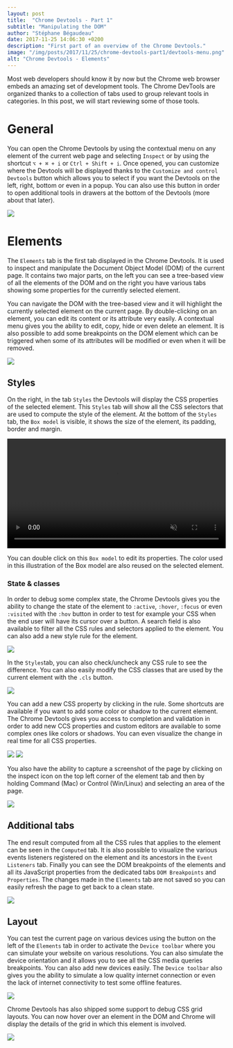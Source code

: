 ```yaml
---
layout: post
title:  "Chrome Devtools - Part 1"
subtitle: "Manipulating the DOM"
author: "Stéphane Bégaudeau"
date: 2017-11-25 14:06:30 +0200
description: "First part of an overview of the Chrome Devtools."
image: "/img/posts/2017/11/25/chrome-devtools-part1/devtools-menu.png"
alt: "Chrome Devtools - Elements"
---
```

Most web developers should know it by now but the Chrome web browser embeds an amazing set of development tools. The Chrome DevTools are organized thanks to a collection of tabs used to group relevant tools in categories. In this post, we will start reviewing some of those tools.

# General

You can open the Chrome Devtools by using the contextual menu on any element of the current web page and selecting `Inspect` or by using the shortcut `⌥ + ⌘ + i` or `Ctrl + Shift + i`. Once opened, you can customize where the Devtools will be displayed thanks to the `Customize and control Devtools` button which allows you to select if you want the Devtools on the left, right, bottom or even in a popup. You can also use this button in order to open additional tools in drawers at the bottom of the Devtools (more about that later).

<img src="{{ site.baseurl }}/img/posts/2017/11/25/chrome-devtools-part1/devtools-menu.png" class="img-fluid img-border">

# Elements

The `Elements` tab is the first tab displayed in the Chrome Devtools. It is used to inspect and manipulate the Document Object Model (DOM) of the current page. It contains two major parts, on the left you can see a tree-based view of all the elements of the DOM and on the right you have various tabs showing some properties for the currently selected element.

You can navigate the DOM with the tree-based view and it will highlight the currently selected element on the current page. By double-clicking on an element, you can edit its content or its attribute very easily. A contextual menu gives you the ability to edit, copy, hide or even delete an element. It is also possible to add some breakpoints on the DOM element which can be triggered when some of its attributes will be modified or even when it will be removed.

<img src="{{ site.baseurl }}/img/posts/2017/11/25/chrome-devtools-part1/elements-completion.png" class="img-fluid img-border">

## Styles

On the right, in the tab `Styles` the Devtools will display the CSS properties of the selected element. This `Styles` tab will show all the CSS selectors that are used to compute the style of the element. At the bottom of the `Styles` tab, the `Box model` is visible, it shows the size of the element, its padding, border and margin.

<video src="{{ site.baseurl }}/img/posts/2017/11/25/chrome-devtools-part1/box-model.mp4" style="width: 100%;" loop muted autoplay controls></video>

You can double click on this `Box model` to edit its properties. The color used in this illustration of the Box model are also reused on the selected element.

### State & classes

In order to debug some complex state, the Chrome Devtools gives you the ability to change the state of the element to `:active`, `:hover`, `:focus` or even `:visited` with the `:hov` button in order to test for example your CSS when the end user will have its cursor over a button. A search field is also available to filter all the CSS rules and selectors applied to the element. You can also add a new style rule for the element.

<img src="{{ site.baseurl }}/img/posts/2017/11/25/chrome-devtools-part1/elements-state-modification.png" class="img-fluid img-border">

In the `Styles`tab, you can also check/uncheck any CSS rule to see the difference. You can also easily modify the CSS classes that are used by the current element with the `.cls` button.

<img src="{{ site.baseurl }}/img/posts/2017/11/25/chrome-devtools-part1/elements-class-modification.png" class="img-fluid img-border">

You can add a new CSS property by clicking in the rule. Some shortcuts are available if you want to add some color or shadow to the current element. The Chrome Devtools gives you access to completion and validation in order to add new CCS properties and custom editors are available to some complex ones like colors or shadows. You can even visualize the change in real time for all CSS properties.

<img src="{{ site.baseurl }}/img/posts/2017/11/25/chrome-devtools-part1/elements-color-picker.png" class="img-fluid img-border">

<img src="{{ site.baseurl }}/img/posts/2017/11/25/chrome-devtools-part1/elements-shadow-picker.png" class="img-fluid img-border">

You also have the ability to capture a screenshot of the page by clicking on the inspect icon on the top left corner of the element tab and then by holding Command (Mac) or Control (Win/Linux) and selecting an area of the page.

<img src="{{ site.baseurl }}/img/posts/2017/11/25/chrome-devtools-part1/elements-screenshot.png" class="img-fluid img-border">

## Additional tabs

The end result computed from all the CSS rules that applies to the element can be seen in the `Computed` tab. It is also possible to visualize the various events listeners registered on the element and its ancestors in the `Event Listeners` tab. Finally you can see the DOM breakpoints of the elements and all its JavaScript properties from the dedicated tabs `DOM Breakpoints` and `Properties`. The changes made in the `Elements` tab are not saved so you can easily refresh the page to get back to a clean state.

<img src="{{ site.baseurl }}/img/posts/2017/11/25/chrome-devtools-part1/elements-computed.png" class="img-fluid img-border">

## Layout

You can test the current page on various devices using the button on the left of the `Elements` tab in order to activate the `Device toolbar` where you can simulate your website on various resolutions. You can also simulate the device orientation and it allows you to see all the CSS media queries breakpoints. You can also add new devices easily. The `Device toolbar` also gives you the ability to simulate a low quality internet connection or even the lack of internet connectivity to test some offline features.

<a href="{{ site.baseurl }}/img/posts/2017/11/25/chrome-devtools-part1/elements-responsive.png">
  <img src="{{ site.baseurl }}/img/posts/2017/11/25/chrome-devtools-part1/elements-responsive.png" class="img-fluid">
</a>

Chrome Devtools has also shipped some support to debug CSS grid layouts. You can now hover over an element in the DOM and Chrome will display the details of the grid in which this element is involved.

<img src="{{ site.baseurl }}/img/posts/2017/11/25/chrome-devtools-part1/elements-grid.png" class="img-fluid img-border">